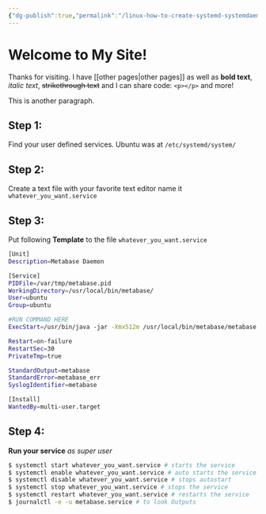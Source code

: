 ```yaml
---
{"dg-publish":true,"permalink":"/linux-how-to-create-systemd-systemdaemon-background-linux/","tags":["gardenEntry"]}
---
```



# Welcome to My Site!
Thanks for visiting. I have [[other pages\|other pages]] as well as **bold text**, *italic text*, ~~strikethrough text~~ and I can share code: `<p></p>` and more!

This is another paragraph.



## Step 1:

Find your user defined services. Ubuntu was at `/etc/systemd/system/`

## Step 2:

Create a text file with your favorite text editor name it `whatever_you_want.service`

## Step 3:

Put following **Template** to the file `whatever_you_want.service`





```sh
[Unit]
Description=Metabase Daemon

[Service]
PIDFile=/var/tmp/metabase.pid
WorkingDirectory=/usr/local/bin/metabase/
User=ubuntu
Group=ubuntu

#RUN COMMAND HERE
ExecStart=/usr/bin/java -jar -Xmx512m /usr/local/bin/metabase/metabase.jar 

Restart=on-failure
RestartSec=30
PrivateTmp=true

StandardOutput=metabase
StandardError=metabase_err
SyslogIdentifier=metabase

[Install]
WantedBy=multi-user.target
```



## Step 4:

**Run your service**
*as super user*

```sh
$ systemctl start whatever_you_want.service # starts the service
$ systemctl enable whatever_you_want.service # auto starts the service
$ systemctl disable whatever_you_want.service # stops autostart
$ systemctl stop whatever_you_want.service # stops the service
$ systemctl restart whatever_you_want.service # restarts the service
$ journalctl -e -u metabase.service # to look Outputs
```

